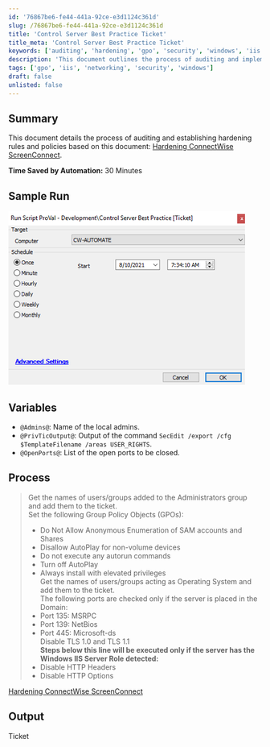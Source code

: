 ```yaml
---
id: '76867be6-fe44-441a-92ce-e3d1124c361d'
slug: /76867be6-fe44-441a-92ce-e3d1124c361d
title: 'Control Server Best Practice Ticket'
title_meta: 'Control Server Best Practice Ticket'
keywords: ['auditing', 'hardening', 'gpo', 'security', 'windows', 'iis', 'tls', 'ports', 'automation']
description: 'This document outlines the process of auditing and implementing hardening rules and policies for CW Control (on-prem) servers, focusing on security enhancements and compliance with best practices as per the recent CW guidelines.'
tags: ['gpo', 'iis', 'networking', 'security', 'windows']
draft: false
unlisted: false
---
```


## Summary

This document details the process of auditing and establishing hardening rules and policies based on this document: [Hardening ConnectWise ScreenConnect](/docs/bd187550-7a42-4a72-b872-2a95ce698891).

**Time Saved by Automation:** 30 Minutes

## Sample Run

![Sample Run](../../../static/img/Control-Server-Best-Practice-Ticket/image_1.png)

## Variables

- `@Admins@`: Name of the local admins.
- `@PrivTicOutput@`: Output of the command `SecEdit /export /cfg $TemplateFilename /areas USER_RIGHTS`.
- `@OpenPorts@`: List of the open ports to be closed.

## Process

> Get the names of users/groups added to the Administrators group and add them to the ticket.  
> Set the following Group Policy Objects (GPOs):  
> - Do Not Allow Anonymous Enumeration of SAM accounts and Shares  
> - Disallow AutoPlay for non-volume devices  
> - Do not execute any autorun commands  
> - Turn off AutoPlay  
> - Always install with elevated privileges  
> Get the names of users/groups acting as Operating System and add them to the ticket.  
> The following ports are checked only if the server is placed in the Domain:  
> - Port 135: MSRPC  
> - Port 139: NetBios  
> - Port 445: Microsoft-ds  
> Disable TLS 1.0 and TLS 1.1  
> **Steps below this line will be executed only if the server has the Windows IIS Server Role detected:**  
> - Disable HTTP Headers  
> - Disable HTTP Options  

[Hardening ConnectWise ScreenConnect](/docs/bd187550-7a42-4a72-b872-2a95ce698891)

## Output

Ticket


